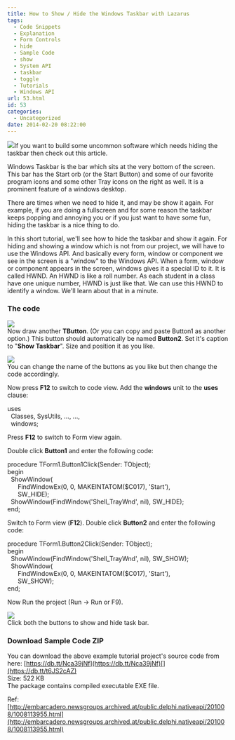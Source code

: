 ```yaml
---
title: How to Show / Hide the Windows Taskbar with Lazarus
tags:
  - Code Snippets
  - Explanation
  - Form Controls
  - hide
  - Sample Code
  - show
  - System API
  - taskbar
  - toggle
  - Tutorials
  - Windows API
url: 53.html
id: 53
categories:
  - Uncategorized
date: 2014-02-20 08:22:00
---
```


![](http://3.bp.blogspot.com/-j0U5Hm5THEA/UwW6eRJW2EI/AAAAAAAABdc/vio_lj0-QYw/s1600/task-bar-show-hide-lazplanet-thumb.jpg)If you want to build some uncommon software which needs hiding the taskbar then check out this article.  
  
  
Windows Taskbar is the bar which sits at the very bottom of the screen. This bar has the Start orb (or the Start Button) and some of our favorite program icons and some other Tray icons on the right as well. It is a prominent feature of a windows desktop.  
  
There are times when we need to hide it, and may be show it again. For example, if you are doing a fullscreen and for some reason the taskbar keeps popping and annoying you or if you just want to have some fun, hiding the taskbar is a nice thing to do.  
  
In this short tutorial, we'll see how to hide the taskbar and show it again. For hiding and showing a window which is not from our project, we will have to use the Windows API. And basically every form, window or component we see in the screen is a "window" to the Windows API. When a form, window or component appears in the screen, windows gives it a special ID to it. It is called HWND. An HWND is like a roll number. As each student in a class have one unique number, HWND is just like that. We can use this HWND to identify a window. We'll learn about that in a minute.

### The code

![](http://3.bp.blogspot.com/-f3kZGy6GJOQ/UwWyMluvl-I/AAAAAAAABdA/W6OVE-ouNWQ/s1600/hide-taskbar-button-lazarus.gif)  
Now draw another **TButton**. (Or you can copy and paste Button1 as another option.) This button should automatically be named **Button2**. Set it's caption to "**Show Taskbar**". Size and position it as you like.  
  
  
![](http://4.bp.blogspot.com/-c5zwBZ2RJ1A/UwWyujQ63pI/AAAAAAAABdE/b1uw0Uemh8I/s1600/show-taskbar-button-lazarus.gif)  
You can change the name of the buttons as you like but then change the code accordingly.  
  
Now press **F12** to switch to code view. Add the **windows** unit to the **uses** clause:  
  

uses  
  Classes, SysUtils, ..., ...,  
  windows;

  
Press **F12** to switch to Form view again.  
  
Double click **Button1** and enter the following code:  
  

procedure TForm1.Button1Click(Sender: TObject);  
begin  
  ShowWindow(  
      FindWindowEx(0, 0, MAKEINTATOM($C017), 'Start'),  
      SW\_HIDE);  
  ShowWindow(FindWindow('Shell\_TrayWnd', nil), SW\_HIDE);  
end;

  
Switch to Form view (**F12**). Double click **Button2** and enter the following code:  
  

procedure TForm1.Button2Click(Sender: TObject);  
begin  
  ShowWindow(FindWindow('Shell\_TrayWnd', nil), SW\_SHOW);  
  ShowWindow(  
      FindWindowEx(0, 0, MAKEINTATOM($C017), 'Start'),  
      SW\_SHOW);  
end;

  
Now Run the project (Run -> Run or F9).  
  
![](http://1.bp.blogspot.com/-plQDbJf12iU/UwW2ezIeA9I/AAAAAAAABdQ/ZBlR3PfdAtM/s1600/show-hide-taskbar-lazarus-project.gif)  
Click both the buttons to show and hide task bar.  
  

### Download Sample Code ZIP

You can download the above example tutorial project's source code from here: [https://db.tt/Nca39jNf](https://db.tt/Nca39jNf)[](https://db.tt/t6JS2cAZ)  
Size: 522 KB  
The package contains compiled executable EXE file.  
  
Ref: [http://embarcadero.newsgroups.archived.at/public.delphi.nativeapi/201008/1008113955.html](http://embarcadero.newsgroups.archived.at/public.delphi.nativeapi/201008/1008113955.html)